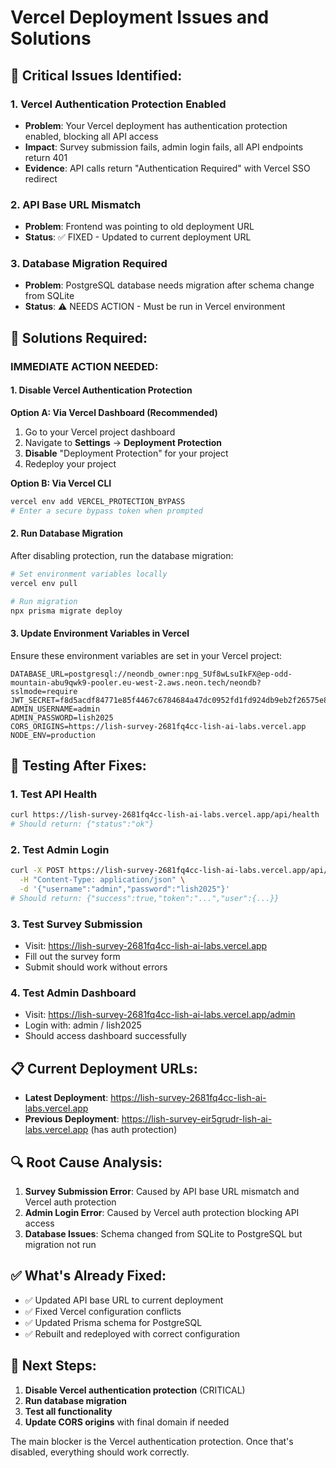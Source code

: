 # Vercel Deployment Issues and Solutions

## 🚨 **Critical Issues Identified:**

### 1. **Vercel Authentication Protection Enabled**
- **Problem**: Your Vercel deployment has authentication protection enabled, blocking all API access
- **Impact**: Survey submission fails, admin login fails, all API endpoints return 401
- **Evidence**: API calls return "Authentication Required" with Vercel SSO redirect

### 2. **API Base URL Mismatch** 
- **Problem**: Frontend was pointing to old deployment URL
- **Status**: ✅ FIXED - Updated to current deployment URL

### 3. **Database Migration Required**
- **Problem**: PostgreSQL database needs migration after schema change from SQLite
- **Status**: ⚠️ NEEDS ACTION - Must be run in Vercel environment

## 🔧 **Solutions Required:**

### **IMMEDIATE ACTION NEEDED:**

#### 1. **Disable Vercel Authentication Protection**

**Option A: Via Vercel Dashboard (Recommended)**
1. Go to your Vercel project dashboard
2. Navigate to **Settings** → **Deployment Protection**
3. **Disable** "Deployment Protection" for your project
4. Redeploy your project

**Option B: Via Vercel CLI**
```bash
vercel env add VERCEL_PROTECTION_BYPASS
# Enter a secure bypass token when prompted
```

#### 2. **Run Database Migration**

After disabling protection, run the database migration:

```bash
# Set environment variables locally
vercel env pull

# Run migration
npx prisma migrate deploy
```

#### 3. **Update Environment Variables in Vercel**

Ensure these environment variables are set in your Vercel project:

```
DATABASE_URL=postgresql://neondb_owner:npg_5Uf8wLsuIkFX@ep-odd-mountain-abu9qwk9-pooler.eu-west-2.aws.neon.tech/neondb?sslmode=require
JWT_SECRET=f8d5acdf84771e85f4467c6784684a47dc0952fd1fd924db9eb2f26575e887de1075b9ec2207972cec11c4b9cbe74542e894915dddad5da9c37319c7f96974cd
ADMIN_USERNAME=admin
ADMIN_PASSWORD=lish2025
CORS_ORIGINS=https://lish-survey-2681fq4cc-lish-ai-labs.vercel.app
NODE_ENV=production
```

## 🧪 **Testing After Fixes:**

### 1. **Test API Health**
```bash
curl https://lish-survey-2681fq4cc-lish-ai-labs.vercel.app/api/health
# Should return: {"status":"ok"}
```

### 2. **Test Admin Login**
```bash
curl -X POST https://lish-survey-2681fq4cc-lish-ai-labs.vercel.app/api/login \
  -H "Content-Type: application/json" \
  -d '{"username":"admin","password":"lish2025"}'
# Should return: {"success":true,"token":"...","user":{...}}
```

### 3. **Test Survey Submission**
- Visit: https://lish-survey-2681fq4cc-lish-ai-labs.vercel.app
- Fill out the survey form
- Submit should work without errors

### 4. **Test Admin Dashboard**
- Visit: https://lish-survey-2681fq4cc-lish-ai-labs.vercel.app/admin
- Login with: admin / lish2025
- Should access dashboard successfully

## 📋 **Current Deployment URLs:**

- **Latest Deployment**: https://lish-survey-2681fq4cc-lish-ai-labs.vercel.app
- **Previous Deployment**: https://lish-survey-eir5grudr-lish-ai-labs.vercel.app (has auth protection)

## 🔍 **Root Cause Analysis:**

1. **Survey Submission Error**: Caused by API base URL mismatch and Vercel auth protection
2. **Admin Login Error**: Caused by Vercel auth protection blocking API access
3. **Database Issues**: Schema changed from SQLite to PostgreSQL but migration not run

## ✅ **What's Already Fixed:**

- ✅ Updated API base URL to current deployment
- ✅ Fixed Vercel configuration conflicts
- ✅ Updated Prisma schema for PostgreSQL
- ✅ Rebuilt and redeployed with correct configuration

## 🚀 **Next Steps:**

1. **Disable Vercel authentication protection** (CRITICAL)
2. **Run database migration** 
3. **Test all functionality**
4. **Update CORS origins** with final domain if needed

The main blocker is the Vercel authentication protection. Once that's disabled, everything should work correctly.
